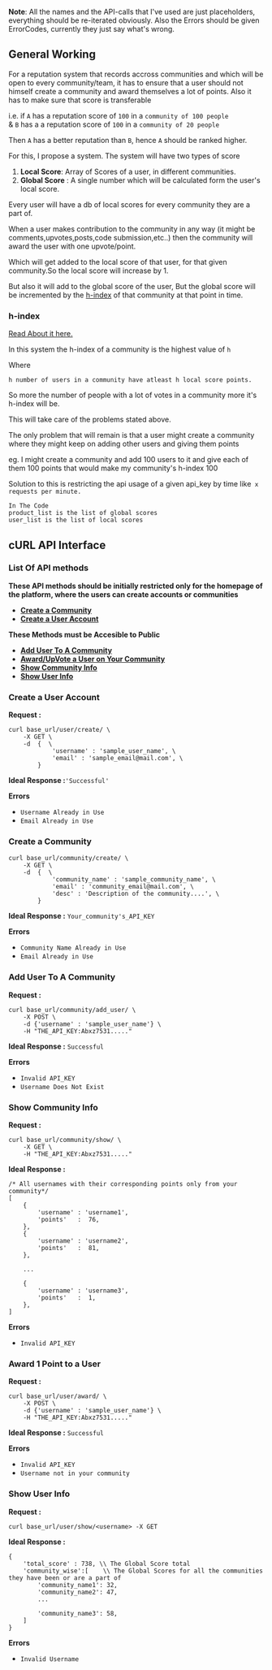**Note**: All the names and the API-calls that I've used are just placeholders, everything should be re-iterated obviously. Also the Errors should be given ErrorCodes, currently they just say what's wrong.

## General Working
For a reputation system that records accross communities and which will be open to every community/team, it has to ensure that a user should not himself create a community and award themselves a lot of points. Also it has to make sure that score is transferable 

i.e. 
if ```A``` has a reputation score of ```100``` in a ```community of 100 people```   
& ```B``` has a a reputation score of ```100``` in a ```community of 20 people```

Then ```A``` has a better reputation than ```B```, hence ```A``` should be ranked higher.

For this, I propose a system.
The system will have two types of score
1. **Local Score**: Array of Scores of a user, in different communities.
2. **Global Score** : A single number which will be calculated form the user's local score.

Every user will have a db of local scores for every community they are a part of.

When a user makes contribution to the community in any way (it might be comments,upvotes,posts,code submission,etc..) then the community will award the user with one upvote/point.

Which will get added to the local score of that user, for that given community.So the local score will increase by 1.

But also it will add to the global score of the user, But the global score will be incremented by the [h-index](#h-index) of that community at that point in time.

### h-index
[Read About it here.](https://en.wikipedia.org/wiki/H-index)

In this system the h-index of a community is the highest value of ```h```

Where 

    h number of users in a community have atleast h local score points.

So more the number of people with a lot of votes in a community more it's h-index will be.

This will take care of the problems stated above.

The only problem that will remain is that a user might create a community where they might keep on adding other users and giving them points 

eg. I might create a community and add 100 users to it and give each of them 100 points that would make my community's h-index 100

Solution to this is restricting the api usage of a given api_key by time like``` x requests per minute.```

```
In The Code
product_list is the list of global scores
user_list is the list of local scores
```


## cURL API Interface

### List Of API methods
**These API methods should be initially restricted only for the homepage of the platform, where the users can create accounts or communities**
- [**Create a Community**](#create-a-community)
- [**Create a User Account**](#create-a-user-account)


**These Methods must be Accesible to Public**
- [**Add User To A Community**](#add-user-to-a-community)
- [**Award/UpVote a User on Your Community**](#award-1-point-to-a-user)
- [**Show Community Info**](#show-community-info)
- [**Show User Info**](#show-user-info)



### Create a User Account

**Request :**
```
curl base_url/user/create/ \
    -X GET \
    -d  {  \
            'username' : 'sample_user_name', \
            'email' : 'sample_email@mail.com', \
        }
```

**Ideal Response :**```'Successful'```

**Errors**
- ```Username Already in Use```
- ```Email Already in Use```

### Create a Community
```
curl base_url/community/create/ \
    -X GET \
    -d  {  \
            'community_name' : 'sample_community_name', \
            'email' : 'community_email@mail.com', \
            'desc' : 'Description of the community....', \
        }
```

**Ideal Response :** ```Your_community's_API_KEY```


**Errors**
- ```Community Name Already in Use```
- ```Email Already in Use```

### Add User To A Community

**Request :**
```
curl base_url/community/add_user/ \
	-X POST \
	-d {'username' : 'sample_user_name'} \
	-H "THE_API_KEY:Abxz7531....."
```

**Ideal Response :**
```Successful```

**Errors**
- ```Invalid API_KEY```
- ```Username Does Not Exist```


### Show Community Info

**Request :**
```
curl base_url/community/show/ \
    -X GET \
    -H "THE_API_KEY:Abxz7531....."
```

**Ideal Response :**
```
/* All usernames with their corresponding points only from your community*/
[
    {
        'username' : 'username1',
        'points'   :  76,
    },
    {
        'username' : 'username2',
        'points'   :  81,
    },  

    ...
    
    {
        'username' : 'username3',
        'points'   :  1,
    },
]
```

**Errors**
- ```Invalid API_KEY```




### Award 1 Point to a User

**Request :**
```
curl base_url/user/award/ \
    -X POST \
    -d {'username' : 'sample_user_name'} \
    -H "THE_API_KEY:Abxz7531....."
```

**Ideal Response :**
```Successful```

**Errors**
- ```Invalid API_KEY```
- ```Username not in your community```


### Show User Info

**Request :**
```
curl base_url/user/show/<username> -X GET

```

**Ideal Response :**
```
{
    'total_score' : 738, \\ The Global Score total
    'community_wise':[    \\ The Global Scores for all the communities they have been or are a part of
        'community_name1': 32,
        'community_name2': 47,        
        ...

        'community_name3': 58,
    ]
}
```

**Errors**
- ```Invalid Username```
